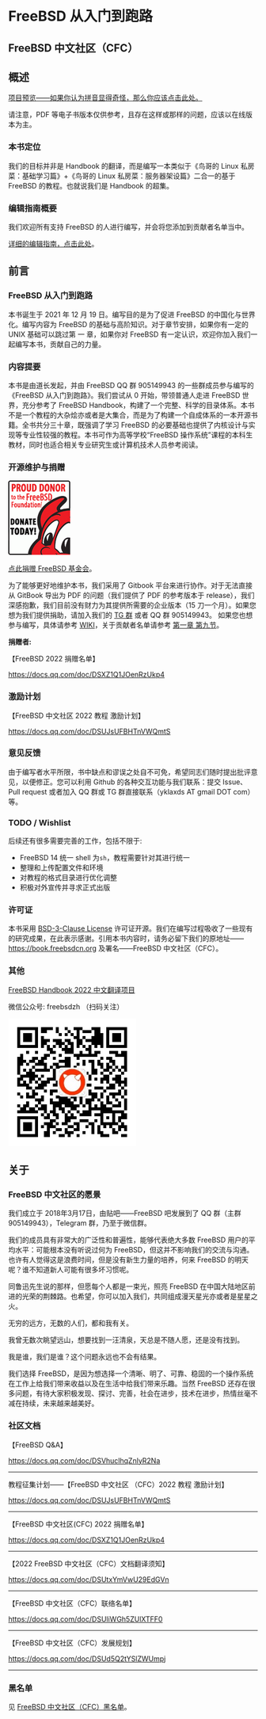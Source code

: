# FreeBSD 从入门到跑路
## FreeBSD 中文社区（CFC）

## 概述

[项目预览——如果你认为拼音显得奇怪，那么你应该点击此处。](https://book.freebsdcn.org)

请注意，PDF 等电子书版本仅供参考，且存在这样或那样的问题，应该以在线版本为主。

### 本书定位

我们的目标并非是 Handbook 的翻译，而是编写一本类似于《鸟哥的 Linux 私房菜：基础学习篇》+《鸟哥的 Linux 私房菜：服务器架设篇》二合一的基于 FreeBSD 的教程。也就说我们是 Handbook 的超集。

### 编辑指南概要

我们欢迎所有支持 FreeBSD 的人进行编写，并会将您添加到贡献者名单当中。

[详细的编辑指南，点击此处](https://github.com/FreeBSD-Ask/FreeBSD-Ask/wiki)。

## 前言

### FreeBSD 从入门到跑路

本书诞生于 2021 年 12 月 19 日。编写目的是为了促进 FreeBSD 的中国化与世界化。编写内容为 FreeBSD 的基础与高阶知识。对于章节安排，如果你有一定的 UNIX 基础可以跳过第 一 章，如果你对 FreeBSD 有一定认识，欢迎你加入我们一起编写本书，贡献自己的力量。

### 内容提要

本书是由道长发起，并由 FreeBSD QQ 群 905149943 的一些群成员参与编写的《FreeBSD 从入门到跑路》。我们尝试从 0 开始，带领普通人走进 FreeBSD 世界，充分参考了 FreeBSD Handbook，构建了一个完整、科学的目录体系。本书不是一个教程的大杂烩亦或者是大集合，而是为了构建一个自成体系的一本开源书籍。全书共分三十章，既强调了学习 FreeBSD 的必要基础也提供了内核设计与实现等专业性较强的教程。本书可作为高等学校“FreeBSD 操作系统”课程的本科生教材，同时也适合相关专业研究生或计算机技术人员参考阅读。

### 开源维护与捐赠

![](./.gitbook/assets/proud_donor.gif)

[点此捐赠 FreeBSD 基金会](https://freebsdfoundation.org/donate)。

为了能够更好地维护本书，我们采用了 Gitbook 平台来进行协作。对于无法直接从 GitBook 导出为 PDF 的问题（我们提供了 PDF 的参考版本于 release），我们深感抱歉，我们目前没有财力为其提供所需要的企业版本（15 刀一个月）。如果您想为我们提供捐助，请加入我们的 [TG 群](https://t.me/freebsdba) 或者 QQ 群 905149943。 如果您也想参与编写，具体请参考 [WIKI](https://github.com/FreeBSD-Ask/FreeBSD-Ask/wiki/%E3%80%8AFreeBSD-%E4%BB%8E%E5%85%A5%E9%97%A8%E5%88%B0%E8%B7%91%E8%B7%AF%E3%80%8B%E7%BC%96%E8%BE%91%E6%8C%87%E5%8D%97)，关于贡献者名单请参考 [第一章 第九节](https://book.freebsdcn.org/di-yi-zhang-zou-jin-freebsd/di-jiu-jie-can-kao-zi-liao-yu-gong-xian-zhe-ming-dan)。

**捐赠者:**

【FreeBSD 2022 捐赠名单】

<https://docs.qq.com/doc/DSXZ1Q1JOenRzUkp4>

### 激励计划

【FreeBSD 中文社区 2022 教程 激励计划】

<https://docs.qq.com/doc/DSUJsUFBHTnVWQmtS>

### 意见反馈

由于编写者水平所限，书中缺点和谬误之处自不可免，希望同志们随时提出批评意见，以便修正。您可以利用 Github 的各种交互功能与我们联系：提交 Issue、Pull request 或者加入 QQ 群或 TG 群直接联系（yklaxds AT gmail DOT com）等。

### TODO / Wishlist

后续还有很多需要完善的工作，包括不限于:

- FreeBSD 14 统一 shell 为`sh`，教程需要针对其进行统一
- 整理和上传配置文件和环境
- 对教程的格式目录进行优化调整
- 积极对外宣传并寻求正式出版

### 许可证

本书采用 [BSD-3-Clause License](LICENSE/) 许可证开源。我们在编写过程吸收了一些现有的研究成果，在此表示感谢。引用本书内容时，请务必留下我们的原地址——https://book.freebsdcn.org 及署名——FreeBSD 中文社区（CFC）。

### 其他

[FreeBSD Handbook 2022 中文翻译项目](https://handbook.freebsdcn.org)

微信公众号: freebsdzh （扫码关注）

![](./.gitbook/assets/qrcode_for_gh_3b263cc9b20b_258.jpg)

## 关于

### FreeBSD 中文社区的愿景

我们成立于 2018年3月17日，由贴吧——FreeBSD 吧发展到了 QQ 群（主群 905149943），Telegram 群，乃至于微信群。

我们的成员具有非常大的广泛性和普遍性，能够代表绝大多数 FreeBSD 用户的平均水平：可能根本没有听说过何为 FreeBSD，但这并不影响我们的交流与沟通。也许有人觉得这是浪费时间，但是没有新生力量的培养，何来 FreeBSD 的明天呢？谁不知道新人可能有很多坏习惯呢。

同鲁迅先生说的那样，但愿每个人都是一束光，照亮 FreeBSD 在中国大陆地区前进的光荣的荆棘路。也希望，你可以加入我们，共同组成漫天星光亦或者是星星之火。

无穷的远方，无数的人们，都和我有关。

我曾无数次眺望远山，想要找到一汪清泉，天总是不随人愿，还是没有找到。

我是谁，我们是谁？这个问题永远也不会有结果。

我们选择 FreeBSD，是因为想选择一个清晰、明了、可靠、稳固的一个操作系统在工作上给我们带来收益以及在生活中给我们带来乐趣。当然 FreeBSD 还存在很多问题，有待大家积极发现、探讨、完善，社会在进步，技术在进步，热情丝毫不减在持续，未来越来越美好。

### 社区文档


【FreeBSD Q&A】

<https://docs.qq.com/doc/DSVhuclhqZnlyR2Na>

--------------------------- 

教程征集计划——【FreeBSD 中文社区 （CFC）2022 教程 激励计划】 

<https://docs.qq.com/doc/DSUJsUFBHTnVWQmtS>

------------------------------------------------------------ 

【FreeBSD 中文社区(CFC) 2022 捐赠名单】 

<https://docs.qq.com/doc/DSXZ1Q1JOenRzUkp4>

----------------------------------------------------------- 

【2022 FreeBSD 中文社区（CFC）文档翻译须知】 

<https://docs.qq.com/doc/DSUtxYmVwU29EdGVn>

--------------------------- 

【FreeBSD 中文社区（CFC）联络名单】 

<https://docs.qq.com/doc/DSUliWGh5ZUlXTFF0>

--------------------------- 

【FreeBSD 中文社区（CFC）发展规划】 

<https://docs.qq.com/doc/DSUd5Q2tYSlZWUmpj>

--------------------------- 

### 黑名单

见 [FreeBSD 中文社区（CFC）黑名单](https://github.com/FreeBSD-Ask/CFC)。
